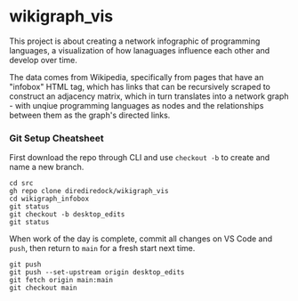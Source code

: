 # wikigraph_vis

This project is about creating a network infographic of programming languages, a visualization of how lanaguages influence each other and develop over time.

The data comes from Wikipedia, specifically from pages that have an "infobox" HTML tag, which has links that can be recursively scraped to construct an adjacency matrix, which in turn translates into a network graph - with unqiue programming languages as nodes and the relationships between them as the graph's directed links.

### Git Setup Cheatsheet

First download the repo through CLI and use `checkout -b` to create and name a new branch.

```
cd src
gh repo clone dirediredock/wikigraph_vis
cd wikigraph_infobox
git status
git checkout -b desktop_edits
git status
```

When work of the day is complete, commit all changes on VS Code and `push`, then return to `main` for a fresh start next time.

```
git push
git push --set-upstream origin desktop_edits
git fetch origin main:main
git checkout main
```
